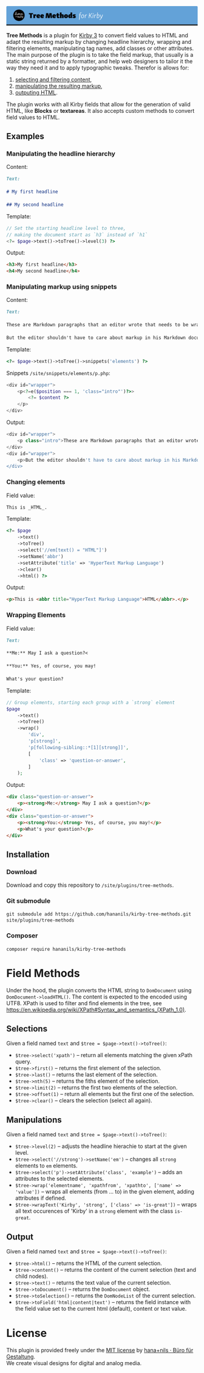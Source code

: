 ![Kirby Tree Methods](.github/title.png)

**Tree Methods** is a plugin for [Kirby 3](https://getkirby.com) to convert field values to HTML and adapt the resulting markup by changing headline hierarchy, wrapping and filtering elements, manipulating tag names, add classes or other attributes. The main purpose of the plugin is to take the field markup, that usually is a static string returned by a formatter, and help web designers to tailor it the way they need it and to apply typographic tweaks. Therefor is allows for:

1. [selecting and filtering content](),
2. [manipulating the resulting markup](),
3. [outputing HTML]().

The plugin works with all Kirby fields that allow for the generation of valid HTML, like **Blocks** or **textareas**. It also accepts custom methods to convert field values to HTML.

## Examples

### Manipulating the headline hierarchy

Content:

```markdown
Text:

# My first headline

## My second headline
```

Template:

```php
// Set the starting headline level to three,
// making the document start as `h3` instead of `h1`
<?= $page->text()->toTree()->level(3) ?>
```

Output:

```html
<h3>My first headline</h3>
<h4>My second headline</h4>
```

### Manipulating markup using snippets

Content:

```markdown
Text:

These are Markdown paragraphs that an editor wrote that needs to be wrapped with special markup.

But the editor shouldn't have to care about markup in his Markdown document.
```

Template:

```php
<?= $page->text()->toTree()->snippets('elements') ?>
```

Snippets `/site/snippets/elements/p.php`:

```php
<div id="wrapper">
    <p<?=e($position === 1, 'class="intro"')?>>
        <?= $content ?>
    </p>
</div>
```

Output:

```php
<div id="wrapper">
    <p class="intro">These are Markdown paragraphs that an editor wrote that needs to be wrapped with special markup.</p>
</div>
<div id="wrapper">
    <p>But the editor shouldn't have to care about markup in his Markdown document.</p>
</div>
```

### Changing elements

Field value:

```markdown
This is _HTML_.
```

Template:

```php
<?= $page
    ->text()
    ->toTree()
    ->select('//em[text() = "HTML"]')
    ->setName('abbr')
    ->setAttribute('title' => 'HyperText Markup Language')
    ->clear()
    ->html() ?>
```

Output:

```html
<p>This is <abbr title="HyperText Markup Language">HTML</abbr>.</p>
```

### Wrapping Elements

Field value:

```markdown
Text:

**Me:** May I ask a question?<

**You:** Yes, of course, you may!

What's your question?
```

Template:

```php
// Group elements, starting each group with a `strong` element
$page
    ->text()
    ->toTree()
    ->wrap()
        'div',
        'p[strong]',
        'p[following-sibling::*[1][strong]]',
        [
            'class' => 'question-or-answer',
        ]
    );
```

Output:

```html
<div class="question-or-answer">
    <p><strong>Me:</strong> May I ask a question?</p>
</div>
<div class="question-or-answer">
    <p><strong>You:</strong> Yes, of course, you may!</p>
    <p>What's your question?</p>
</div>
```

## Installation

### Download

Download and copy this repository to `/site/plugins/tree-methods`.

### Git submodule

```
git submodule add https://github.com/hananils/kirby-tree-methods.git site/plugins/tree-methods
```

### Composer

```
composer require hananils/kirby-tree-methods
```

# Field Methods

Under the hood, the plugin converts the HTML string to `DomDocument` using `DomDocument->loadHTML()`. The content is expected to the encoded using UTF8. XPath is used to filter and find elements in the tree, see https://en.wikipedia.org/wiki/XPath#Syntax_and_semantics_(XPath_1.0).

## Selections

Given a field named `text` and `$tree = $page->text()->toTree()`:

-   `$tree->select('xpath')` – return all elements matching the given xPath query.
-   `$tree->first()` – returns the first element of the selection.
-   `$tree->last()` – returns the last element of the selection.
-   `$tree->nth(5)` – returns the fiths element of the selection.
-   `$tree->limit(2)` – returns the first two elements of the selection.
-   `$tree->offset(1)` – return all elements but the first one of the selection.
-   `$tree->clear()` – clears the selection (select all again).

## Manipulations

Given a field named `text` and `$tree = $page->text()->toTree()`:

-   `$tree->level(2)` – adjusts the headline hierachie to start at the given level.
-   `$tree->select('//strong')->setName('em')` – changes all `strong` elements to `em` elements.
-   `$tree->select('p')->setAttribute('class', 'example')` – adds an attributes to the selected elements.
-   `$tree->wrap('elementname', 'xpathfrom', 'xpathto', ['name' => 'value'])` – wraps all elements (from … to) in the given element, adding attributes if defined.
-   `$tree->wrapText('Kirby', 'strong', ['class' => 'is-great'])` – wraps all text occurences of 'Kirby' in a `strong` element with the class `is-great`.

## Output

Given a field named `text` and `$tree = $page->text()->toTree()`:

-   `$tree->html()` – returns the HTML of the current selection.
-   `$tree->content()` – returns the content of the current selection (text and child nodes).
-   `$tree->text()` – returns the text value of the current selection.
-   `$tree->toDocument()` – returns the `DomDocument` object.
-   `$tree->toSelection()` – returns the `DomNodeList` of the current selection.
-   `$tree->toField('html|content|text')` – returns the field instance with the field value set to the current html (default), content or text value.

# License

This plugin is provided freely under the [MIT license](LICENSE.md) by [hana+nils · Büro für Gestaltung](https://hananils.de).  
We create visual designs for digital and analog media.

